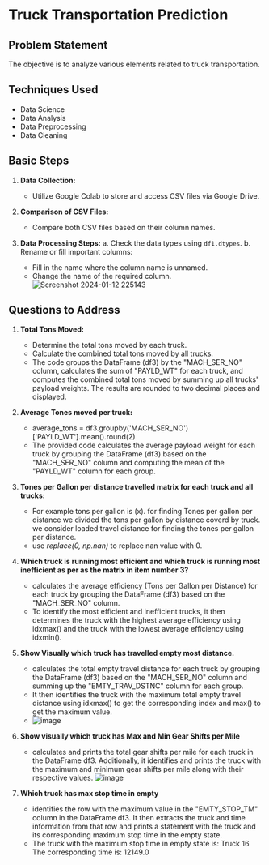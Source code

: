 # Truck Transportation Prediction

## Problem Statement

The objective is to analyze various elements related to truck transportation.

## Techniques Used

- Data Science
- Data Analysis
- Data Preprocessing
- Data Cleaning

## Basic Steps

1. **Data Collection:**
   - Utilize Google Colab to store and access CSV files via Google Drive.

2. **Comparison of CSV Files:**
   - Compare both CSV files based on their column names.

3. **Data Processing Steps:**
   a. Check the data types using `df1.dtypes`.
   b. Rename or fill important columns:
      - Fill in the name where the column name is unnamed.
      - Change the name of the required column.
      ![Screenshot 2024-01-12 225143](https://github.com/Jayravalcode/Truck_Travel_prediction/assets/100700949/e0c10606-b663-4895-bee9-a5af5738e2c4)

## Questions to Address

1. **Total Tons Moved:**
   - Determine the total tons moved by each truck.
   - Calculate the combined total tons moved by all trucks.
   - The code groups the DataFrame (df3) by the "MACH_SER_NO" column, calculates the sum of "PAYLD_WT" for each truck, and computes the combined total tons moved by summing up all trucks' payload weights. The          results are rounded to two decimal places and displayed.

2. **Average Tones moved per truck:**
   - average_tons = df3.groupby('MACH_SER_NO')['PAYLD_WT'].mean().round(2)
   - The provided code calculates the average payload weight for each truck by grouping the DataFrame (df3) based on the "MACH_SER_NO" column and computing the mean of the "PAYLD_WT" column for each group.

3. **Tones per Gallon per distance travelled matrix for each truck and all trucks:**
   - For example tons per gallon is (x). for finding Tones per gallon per distance we divided the tons per gallon by distance coverd by truck. we consider loaded travel distance for finding the tones per gallon        per distance.
   - use _replace(0, np.nan)_ to replace nan value with 0.
4. **Which truck is running most efficient and which truck is running most inefficient as per as the matrix in item number 3?**
   - calculates the average efficiency (Tons per Gallon per Distance) for each truck by grouping the DataFrame (df3) based on the "MACH_SER_NO" column.
   - To identify the most efficient and inefficient trucks, it then determines the truck with the highest average efficiency using idxmax() and the truck with the lowest average efficiency using idxmin().
5. **Show Visually which truck has travelled empty most distance.**
   - calculates the total empty travel distance for each truck by grouping the DataFrame (df3) based on the "MACH_SER_NO" column and summing up the "EMTY_TRAV_DSTNC" column for each group.
   - It then identifies the truck with the maximum total empty travel distance using idxmax() to get the corresponding index and max() to get the maximum value.
   - ![image](https://github.com/Jayravalcode/Truck_Travel_prediction/assets/100700949/49e8d619-4040-4173-968a-7551d345dfd4)
6. **Show visually which truck has Max and Min Gear Shifts per Mile**
   - calculates and prints the total gear shifts per mile for each truck in the DataFrame df3. Additionally, it identifies and prints the truck with the maximum and minimum gear shifts per mile along with their        respective values.
      ![image](https://github.com/Jayravalcode/Truck_Travel_prediction/assets/100700949/b1ea7ed5-9c3e-496d-9dc4-9a9434d9452e)
7. **Which truck has max stop time in empty**
   -  identifies the row with the maximum value in the "EMTY_STOP_TM" column in the DataFrame df3. It then extracts the truck and time information from that row and prints a statement with the truck and its             corresponding maximum stop time in the empty state.
   -  The truck with the maximum stop time in empty state is: Truck 16
         The corresponding time is: 12149.0

